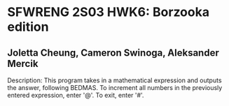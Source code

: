 SFWRENG 2S03 HWK6: Borzooka edition
======

Joletta Cheung, Cameron Swinoga, Aleksander  Mercik
------

Description: This program takes in a mathematical expression and outputs the answer, following BEDMAS.
To increment all numbers in the previously entered expression, enter '@'.
To exit, enter '#'.
